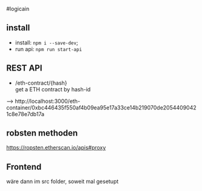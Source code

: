 #logicain

## install
- install: `npm i --save-dev`;
- run api: `npm run start-api`

## REST API
- /eth-contract/{hash} <br>
get a ETH contract by hash-id

--> http://localhost:3000/eth-container/0xbc446435f550af4b09ea95e17a33ce14b219070de20544090421c8e78e7db17a

## robsten methoden
https://ropsten.etherscan.io/apis#proxy

## Frontend 
wäre dann im src folder, soweit mal gesetupt
